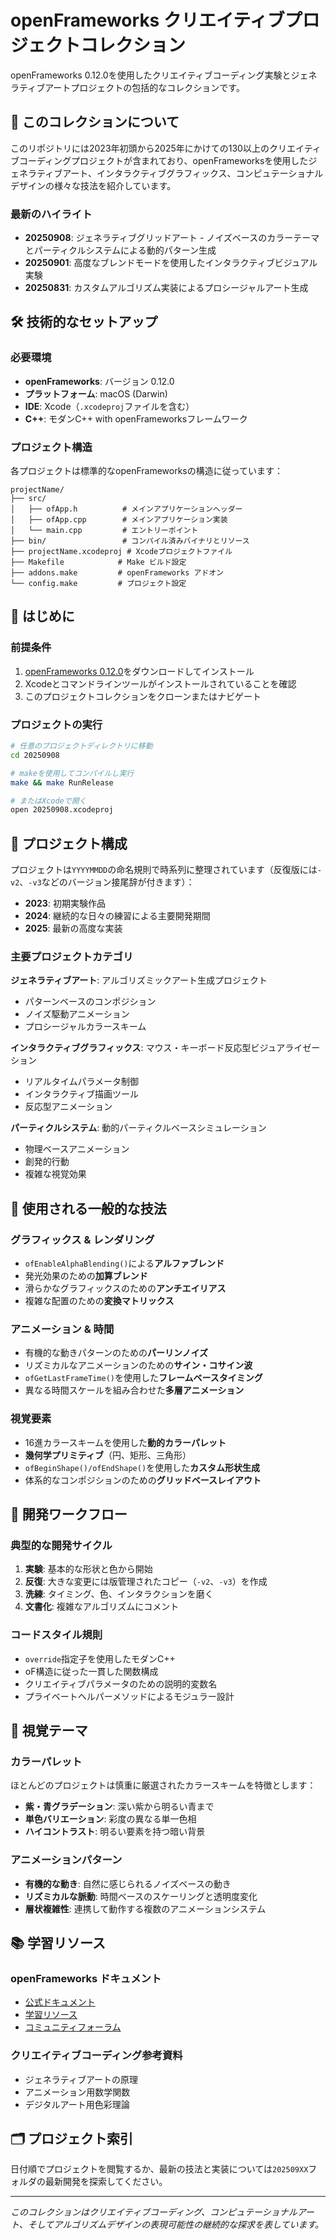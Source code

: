# openFrameworks クリエイティブプロジェクトコレクション

openFrameworks 0.12.0を使用したクリエイティブコーディング実験とジェネラティブアートプロジェクトの包括的なコレクションです。

## 🎨 このコレクションについて

このリポジトリには2023年初頭から2025年にかけての130以上のクリエイティブコーディングプロジェクトが含まれており、openFrameworksを使用したジェネラティブアート、インタラクティブグラフィックス、コンピュテーショナルデザインの様々な技法を紹介しています。

### 最新のハイライト
- **20250908**: ジェネラティブグリッドアート - ノイズベースのカラーテーマとパーティクルシステムによる動的パターン生成
- **20250901**: 高度なブレンドモードを使用したインタラクティブビジュアル実験
- **20250831**: カスタムアルゴリズム実装によるプロシージャルアート生成

## 🛠️ 技術的なセットアップ

### 必要環境
- **openFrameworks**: バージョン 0.12.0
- **プラットフォーム**: macOS (Darwin)
- **IDE**: Xcode（`.xcodeproj`ファイルを含む）
- **C++**: モダンC++ with openFrameworksフレームワーク

### プロジェクト構造
各プロジェクトは標準的なopenFrameworksの構造に従っています：
```
projectName/
├── src/
│   ├── ofApp.h          # メインアプリケーションヘッダー
│   ├── ofApp.cpp        # メインアプリケーション実装
│   └── main.cpp         # エントリーポイント
├── bin/                 # コンパイル済みバイナリとリソース
├── projectName.xcodeproj # Xcodeプロジェクトファイル
├── Makefile            # Make ビルド設定
├── addons.make         # openFrameworks アドオン
└── config.make         # プロジェクト設定
```

## 🚀 はじめに

### 前提条件
1. [openFrameworks 0.12.0](https://openframeworks.cc/download/)をダウンロードしてインストール
2. Xcodeとコマンドラインツールがインストールされていることを確認
3. このプロジェクトコレクションをクローンまたはナビゲート

### プロジェクトの実行
```bash
# 任意のプロジェクトディレクトリに移動
cd 20250908

# makeを使用してコンパイルし実行
make && make RunRelease

# またはXcodeで開く
open 20250908.xcodeproj
```

## 📁 プロジェクト構成

プロジェクトは`YYYYMMDD`の命名規則で時系列に整理されています（反復版には`-v2`、`-v3`などのバージョン接尾辞が付きます）：

- **2023**: 初期実験作品
- **2024**: 継続的な日々の練習による主要開発期間  
- **2025**: 最新の高度な実装

### 主要プロジェクトカテゴリ

**ジェネラティブアート**: アルゴリズミックアート生成プロジェクト
- パターンベースのコンポジション
- ノイズ駆動アニメーション
- プロシージャルカラースキーム

**インタラクティブグラフィックス**: マウス・キーボード反応型ビジュアライゼーション
- リアルタイムパラメータ制御
- インタラクティブ描画ツール
- 反応型アニメーション

**パーティクルシステム**: 動的パーティクルベースシミュレーション
- 物理ベースアニメーション
- 創発的行動
- 複雑な視覚効果

## 🎯 使用される一般的な技法

### グラフィックス & レンダリング
- `ofEnableAlphaBlending()`による**アルファブレンド**
- 発光効果のための**加算ブレンド**
- 滑らかなグラフィックスのための**アンチエイリアス**
- 複雑な配置のための**変換マトリックス**

### アニメーション & 時間
- 有機的な動きパターンのための**パーリンノイズ**
- リズミカルなアニメーションのための**サイン・コサイン波**
- `ofGetLastFrameTime()`を使用した**フレームベースタイミング**
- 異なる時間スケールを組み合わせた**多層アニメーション**

### 視覚要素
- 16進カラースキームを使用した**動的カラーパレット**
- **幾何学プリミティブ**（円、矩形、三角形）
- `ofBeginShape()/ofEndShape()`を使用した**カスタム形状生成**
- 体系的なコンポジションのための**グリッドベースレイアウト**

## 🔧 開発ワークフロー

### 典型的な開発サイクル
1. **実験**: 基本的な形状と色から開始
2. **反復**: 大きな変更には版管理されたコピー（`-v2`、`-v3`）を作成
3. **洗練**: タイミング、色、インタラクションを磨く
4. **文書化**: 複雑なアルゴリズムにコメント

### コードスタイル規則
- `override`指定子を使用したモダンC++
- oF構造に従った一貫した関数構成
- クリエイティブパラメータのための説明的変数名
- プライベートヘルパーメソッドによるモジュラー設計

## 🎨 視覚テーマ

### カラーパレット
ほとんどのプロジェクトは慎重に厳選されたカラースキームを特徴とします：
- **紫・青グラデーション**: 深い紫から明るい青まで
- **単色バリエーション**: 彩度の異なる単一色相
- **ハイコントラスト**: 明るい要素を持つ暗い背景

### アニメーションパターン
- **有機的な動き**: 自然に感じられるノイズベースの動き
- **リズミカルな脈動**: 時間ベースのスケーリングと透明度変化
- **層状複雑性**: 連携して動作する複数のアニメーションシステム

## 📚 学習リソース

### openFrameworks ドキュメント
- [公式ドキュメント](https://openframeworks.cc/documentation/)
- [学習リソース](https://openframeworks.cc/learning/)
- [コミュニティフォーラム](https://forum.openframeworks.cc/)

### クリエイティブコーディング参考資料
- ジェネラティブアートの原理
- アニメーション用数学関数
- デジタルアート用色彩理論

## 🗂️ プロジェクト索引

日付順でプロジェクトを閲覧するか、最新の技法と実装については`202509XX`フォルダの最新開発を探索してください。

---

*このコレクションはクリエイティブコーディング、コンピュテーショナルアート、そしてアルゴリズムデザインの表現可能性の継続的な探求を表しています。*